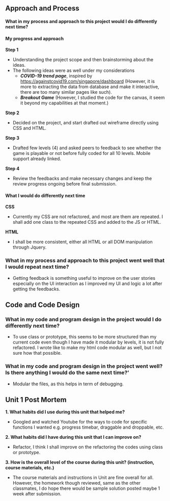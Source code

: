 ## Approach and Process
#### What in my process and approach to this project would I do differently next time?
#### My progress and approach
**Step 1**
 - Understanding the project scope and then brainstorming about the ideas.
 - The following ideas were as well under my considerations
	 - ***COVID-19 trend page***, inspired by https://againstcovid19.com/singapore/dashboard
		(However, it is more to extracting the data from database and make it interactive, there are too many similar pages like such).
	- ***Breakout Game***  (However, I studied the code for the canvas, it seem it beyond my capabilities at that moment.)

**Step 2**
 - Decided on the project, and start drafted out wireframe directly using CSS and HTML.
 
**Step 3**
 - Drafted few levels (4) and asked peers to feedback to see whether the game is playable or not before fully coded for all 10 levels. Mobile support already linked.
 
**Step 4**
- Review the feedbacks and make necessary changes and keep the review progress ongoing before final submission. 

#### What I would do differently next time

**CSS**
-	Currently my CSS are not refactored, and most are them are repeated. I shall add one class to the repeated CSS and added to the JS or HTML. 

**HTML**
-	I shall be more consistent, either all HTML or all DOM manipulation through Jquery. 


### What in my process and approach to this project went well that I would repeat next time?
 - Getting feedback is something useful to improve on the user stories especially on the UI interaction as I improved my UI and logic a lot after getting the feedbacks.

## Code and Code Design

### What in my code and program design in the project would I do differently next time?
- To use class or prototype, this seems to be more structured than my current code even though I have made it modular by levels, it is not fully refactored. I wrote like to make my html code modular as well, but I not sure how that possible. 

### What in my code and program design in the project went well? Is there anything I would do the same next time?’
- Modular the files, as this helps in term of debugging.

## Unit 1 Post Mortem

**1.	What habits did I use during this unit that helped me?**
- Googled and watched Youtube for the ways to code for specific functions I wanted e.g. progress timebar, draggable and droppable, etc. 

**2.	What habits did I have during this unit that I can improve on?**
- Refactor, I think I shall improve on the refactoring the codes using class or prototype. 

**3.	How is the overall level of the course during this unit? (instruction, course materials, etc.)**
- The course materials and instructions in Unit are fine overall for all. However, the homework though reviewed, same as the other classmates, I do hope there would be sample solution posted maybe 1 week after submission.  
